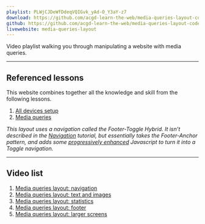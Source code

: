 ```yaml
---
playlist: PLWjCJDeWfDdeqVQIGvk_yAd-O_Y3aY-z7
download: https://github.com/acgd-learn-the-web/media-queries-layout-code/archive/master.zip
github: https://github.com/acgd-learn-the-web/media-queries-layout-code
livewebsite: media-queries-layout
---
```


Video playlist walking you through manipulating a website with media queries.

---

## Referenced lessons

This website combines together all the knowledge and skill from the following lessons.

1. [All devices setup](/topics/all-devices-setup/)
2. [Media queries](/topics/media-queries/)

*This layout uses a navigation called the Footer-Toggle Hybrid. It isn’t described in the [Navigation](/topics/navigation/) tutorial, but essentially takes the Footer-Anchor pattern, and adds some [progressively enhanced](/topics/progressive-enhacement/) Javascript to turn it into a Toggle navigation.*

---

## Video list

1. [Media queries layout: navigation](https://www.youtube.com/watch?v=h3NDW1K2MzE&list=PLWjCJDeWfDdeqVQIGvk_yAd-O_Y3aY-z7&index=1)
2. [Media queries layout: text and images](https://www.youtube.com/watch?v=t8rVXUb_IEA&list=PLWjCJDeWfDdeqVQIGvk_yAd-O_Y3aY-z7&index=2)
3. [Media queries layout: statistics](https://www.youtube.com/watch?v=JTjFCQVdUaw&list=PLWjCJDeWfDdeqVQIGvk_yAd-O_Y3aY-z7&index=3)
4. [Media queries layout: footer](https://www.youtube.com/watch?v=666RguQaq2k&list=PLWjCJDeWfDdeqVQIGvk_yAd-O_Y3aY-z7&index=4)
5. [Media queries layout: larger screens](https://www.youtube.com/watch?v=Q-XS4dmQrK4&list=PLWjCJDeWfDdeqVQIGvk_yAd-O_Y3aY-z7&index=5)
